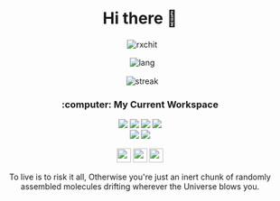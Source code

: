 <div align="center">

<h1 >Hi there 👋</h1>
  
<p>&nbsp;
  <img align="center" src="https://github-readme-stats.vercel.app/api?username=rochit56&hide_border=true&show_icons=true&theme=tokyonight&locale=en" alt="rxchit" /> 
<p/>
<!-- <p>&nbsp;<img align="center" src="https://github-profile-summary-cards.vercel.app/api/cards/profile-details?username=rochit56&theme=tokyonight" alt="rxchit" /></p> -->
<p>&nbsp;
    <img align="center" src="https://github-readme-stats.vercel.app/api/top-langs/?username=rochit56&hide_border=true&layout=compact&theme=tokyonight&langs_count=6" alt="lang"/> 
  <p/>
<!--   Streaks -->
<p>&nbsp;
     <img align="center" src="https://github-readme-streak-stats.herokuapp.com/?user=rochit56&hide_border=true&theme=tokyonight" alt="streak">
  </p>  
  <h3> :computer: My Current Workspace</h3>
  <p align='center'>
  <img src='https://img.shields.io/badge/Fedora-294172?style=for-the-badge&logo=fedora&logoColor=white'> 
  <img src='https://img.shields.io/badge/Windows-0078D6?style=for-the-badge&logo=windows&logoColor=white'> 
  <img src='https://img.shields.io/badge/acer%20laptop-83B81A?style=for-the-badge&logo=acer&logoColor=white'> 
  <img src='https://img.shields.io/badge/RAM-16GB-%230071C5.svg?&style=for-the-badge&logoColor=white'> <br>
  <img src='https://img.shields.io/badge/Intel%20Core_i5_9th-0071C5?style=for-the-badge&logo=intel&logoColor=white'> 
  <img src='https://img.shields.io/badge/NVIDIA-GTX1050ti-76B900?style=for-the-badge&logo=nvidia&logoColor=white'> 
  </p>
  
  <p  align='center'>
  <img src="https://img.icons8.com/plasticine/100/000000/rick-sanchez.png" width=25 />
  <img src="https://img.icons8.com/plasticine/100/000000/rick-sanchez.png" width=25 />
  <img src="https://img.icons8.com/plasticine/100/000000/rick-sanchez.png" width=25 />
  </p>
<p>

To live is to risk it all, Otherwise you're just an inert chunk of randomly assembled molecules drifting wherever the Universe blows you.

</p>

</div>
